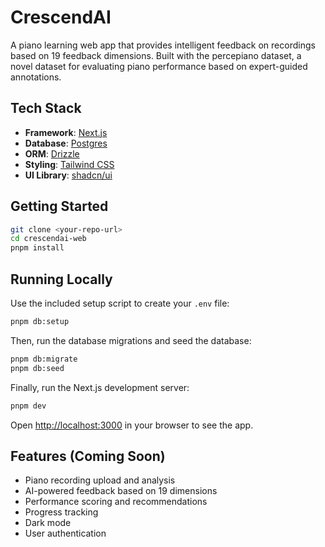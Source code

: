 # CrescendAI

A piano learning web app that provides intelligent feedback on recordings based on 19 feedback dimensions. Built with the percepiano dataset, a novel dataset for evaluating piano performance based on expert-guided annotations.

## Tech Stack

- **Framework**: [Next.js](https://nextjs.org/)
- **Database**: [Postgres](https://www.postgresql.org/)
- **ORM**: [Drizzle](https://orm.drizzle.team/)
- **Styling**: [Tailwind CSS](https://tailwindcss.com/)
- **UI Library**: [shadcn/ui](https://ui.shadcn.com/)

## Getting Started

```bash
git clone <your-repo-url>
cd crescendai-web
pnpm install
```

## Running Locally

Use the included setup script to create your `.env` file:

```bash
pnpm db:setup
```

Then, run the database migrations and seed the database:

```bash
pnpm db:migrate
pnpm db:seed
```

Finally, run the Next.js development server:

```bash
pnpm dev
```

Open [http://localhost:3000](http://localhost:3000) in your browser to see the app.

## Features (Coming Soon)

- Piano recording upload and analysis
- AI-powered feedback based on 19 dimensions
- Performance scoring and recommendations
- Progress tracking
- Dark mode
- User authentication
